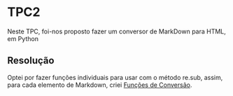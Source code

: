 # TPC2
Neste TPC, foi-nos proposto fazer um conversor de MarkDown para HTML, em Python

## Resolução
Optei por fazer funções individuais para usar com o método re.sub, assim, para cada elemento de Markdown, criei [Funções de Conversão](tp2.ipynb).
